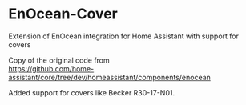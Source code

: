 # EnOcean-Cover
Extension of EnOcean integration for Home Assistant with support for covers

Copy of the original code from  
https://github.com/home-assistant/core/tree/dev/homeassistant/components/enocean

Added support for covers like Becker R30-17-N01.
